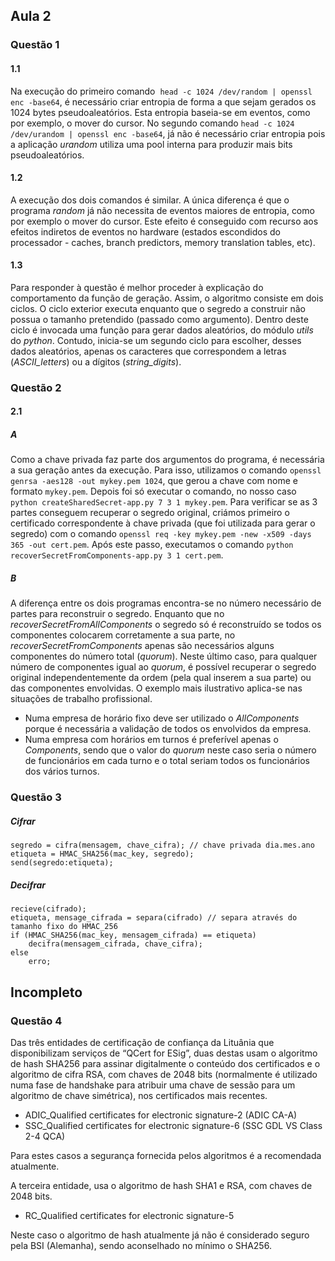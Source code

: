 ## Aula 2

### Questão 1

#### 1.1
Na execução do primeiro comando  ```head -c 1024 /dev/random | openssl enc -base64```, é necessário criar entropia de forma a que sejam gerados os 1024 bytes pseudoaleatórios. Esta entropia baseia-se em eventos, como por exemplo, o mover do cursor. No segundo comando ```head -c 1024 /dev/urandom | openssl enc -base64```, já não é necessário criar entropia pois a aplicação *urandom* utiliza uma pool interna para produzir mais bits pseudoaleatórios.

#### 1.2
A execução dos dois comandos é similar. A única diferença é que o programa *random* já não necessita de eventos maiores de entropia, como por exemplo o mover do cursor. Este efeito é conseguido com recurso aos efeitos indiretos de eventos no hardware (estados escondidos do processador - caches, branch predictors, memory translation tables, etc).

#### 1.3
Para responder à questão é melhor proceder à explicação do comportamento da função de geração. Assim, o algoritmo consiste em dois ciclos. O ciclo exterior executa enquanto que o segredo a construir não possua o tamanho pretendido (passado como argumento). Dentro deste ciclo é invocada uma função para gerar dados aleatórios, do módulo *utils* do *python*. Contudo, inicia-se um segundo ciclo para escolher, desses dados aleatórios, apenas os caracteres que correspondem a letras (*ASCII_letters*) ou a dígitos (*string_digits*).

### Questão 2

#### 2.1

##### A
Como a chave privada faz parte dos argumentos do programa, é necessária a sua geração antes da execução. Para isso, utilizamos o comando ```openssl genrsa -aes128 -out mykey.pem 1024```, que gerou a chave com nome e formato ```mykey.pem```. Depois foi só executar o comando, no nosso caso ```python createSharedSecret-app.py 7 3 1 mykey.pem```.
Para verificar se as 3 partes conseguem recuperar o segredo original, criámos primeiro o certificado correspondente à chave privada (que foi utilizada para gerar o segredo) com o comando ```openssl req -key mykey.pem -new -x509 -days 365 -out cert.pem```. Após este passo, executamos o comando ```python recoverSecretFromComponents-app.py 3 1 cert.pem```.

##### B
A diferença entre os dois programas encontra-se no número necessário de partes para reconstruir o segredo. Enquanto que no *recoverSecretFromAllComponents* o segredo só é reconstruído se todos os componentes colocarem corretamente a sua parte, no *recoverSecretFromComponents* apenas são necessários alguns componentes do número total (*quorum*). Neste último caso, para qualquer número de componentes igual ao *quorum*, é possível recuperar o segredo original independentemente da ordem (pela qual inserem a sua parte) ou das componentes envolvidas.
O exemplo mais ilustrativo aplica-se nas situações de trabalho profissional.
- Numa empresa de horário fixo deve ser utilizado o *AllComponents* porque é necessária a validação de todos os envolvidos da empresa.
- Numa empresa com horários em turnos é preferível apenas o *Components*, sendo que o valor do *quorum* neste caso seria o número de funcionários em cada turno e o total seriam todos os funcionários dos vários turnos.

### Questão 3
##### Cifrar
```
segredo = cifra(mensagem, chave_cifra); // chave privada dia.mes.ano
etiqueta = HMAC_SHA256(mac_key, segredo);
send(segredo:etiqueta);
```
##### Decifrar
```
recieve(cifrado);
etiqueta, mensage_cifrada = separa(cifrado) // separa através do tamanho fixo do HMAC_256
if (HMAC_SHA256(mac_key, mensagem_cifrada) == etiqueta)
	decifra(mensagem_cifrada, chave_cifra);
else
	erro;
```
## Incompleto
### Questão 4
Das três entidades de certificação de confiança da Lituânia que disponibilizam serviços de “QCert for ESig”, duas destas usam o algoritmo de hash SHA256 para assinar digitalmente o conteúdo dos certificados e o algoritmo de cifra RSA, com chaves de 2048 bits (normalmente é utilizado numa fase de handshake para atribuir uma chave de sessão para um algoritmo de chave simétrica), nos certificados mais recentes. 
- ADIC_Qualified certificates for electronic signature-2 (ADIC CA-A)
- SSC_Qualified certificates for electronic signature-6 (SSC GDL VS Class 2-4 QCA)

Para estes casos a segurança fornecida pelos algoritmos é a recomendada atualmente.

A terceira entidade, usa o algoritmo de hash SHA1 e RSA, com chaves de 2048 bits.
- RC_Qualified certificates for electronic signature-5

Neste caso o algoritmo de hash atualmente já não é considerado seguro pela BSI (Alemanha), sendo aconselhado no mínimo o SHA256.



